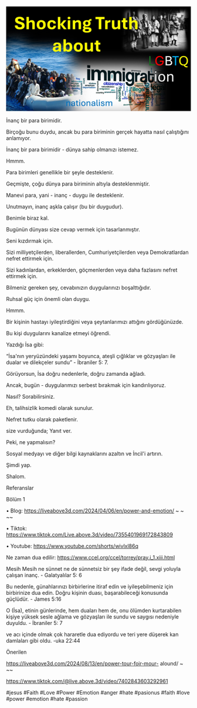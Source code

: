 ![Video cover image](./cover.jpg)

İnanç bir para birimidir.

Birçoğu bunu duydu, ancak bu para biriminin gerçek hayatta nasıl çalıştığını anlamıyor.

İnanç bir para birimidir - dünya sahip olmanızı istemez.

Hmmm.

Para birimleri genellikle bir şeyle desteklenir.

Geçmişte, çoğu dünya para biriminin altıyla desteklenmiştir.

Manevi para, yani - inanç - duygu ile desteklenir.

Unutmayın, inanç aşkla çalışır (bu bir duygudur).

Benimle biraz kal.

Bugünün dünyası size cevap vermek için tasarlanmıştır.

Seni kızdırmak için.

Sizi milliyetçilerden, liberallerden, Cumhuriyetçilerden veya Demokratlardan nefret ettirmek için.

Sizi kadınlardan, erkeklerden, göçmenlerden veya daha fazlasını nefret ettirmek için.

Bilmeniz gereken şey, cevabınızın duygularınızı boşalttığıdır.

Ruhsal güç için önemli olan duygu.

Hmmm.

Bir kişinin hastayı iyileştirdiğini veya şeytanlarımızı attığını gördüğünüzde.

Bu kişi duygularını kanalize etmeyi öğrendi.

Yazdığı İsa gibi:

“İsa'nın yeryüzündeki yaşamı boyunca, ateşli çığlıklar ve gözyaşları ile dualar ve dilekçeler sundu” - İbraniler 5: 7.

Görüyorsun, İsa doğru nedenlerle, doğru zamanda ağladı.

Ancak, bugün - duygularımızı serbest bırakmak için kandırılıyoruz.

Nasıl? Sorabilirsiniz.

Eh, talihsizlik komedi olarak sunulur.

Nefret tutku olarak paketlenir.

size vurduğunda; Yanıt ver.

Peki, ne yapmalısın?

Sosyal medyayı ve diğer bilgi kaynaklarını azaltın ve İncil'i artırın.

Şimdi yap.

Shalom.

Referanslar

Bölüm 1

• Blog: https://liveabove3d.com/2024/04/06/en/power-and-emotion/ ~ ~ ~~

• Tiktok: https://www.tiktok.com/Live.above.3d/video/7355401969172843809

• Youtube: https://www.youtube.com/shorts/wivlxl86q

Ne zaman dua edilir: https://www.ccel.org/ccel/torrey/pray.i_1.xiii.html

Mesih Mesih ne sünnet ne de sünnetsiz bir şey ifade değil, sevgi yoluyla çalışan inanç. - Galatyalılar 5: 6

Bu nedenle, günahlarınızı birbirlerine itiraf edin ve iyileşebilmeniz için birbirinize dua edin. Doğru kişinin duası, başarabileceği konusunda güçlüdür. - James 5:16

O (İsa), etinin günlerinde, hem duaları hem de, onu ölümden kurtarabilen kişiye yüksek sesle ağlama ve gözyaşları ile sundu ve saygısı nedeniyle duyuldu. - İbraniler 5: 7

ve acı içinde olmak çok hararetle dua ediyordu ve teri yere düşerek kan damlaları gibi oldu. -uka 22:44

Önerilen

https://liveabove3d.com/2024/08/13/en/power-tour-foir-mour- alound/ ~ ~~

https://www.tiktok.com/@live.above.3d/video/7402843603292961

  #jesus #Faith #Love #Power #Emotion #anger #hate #pasionus #faith #love #power #emotion #hate #passion